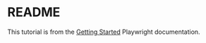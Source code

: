 # README

This tutorial is from the [Getting Started](https://playwright.dev/docs/intro) Playwright documentation.
